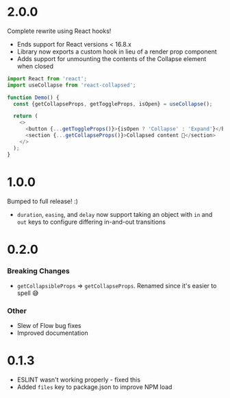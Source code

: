 # 2.0.0

Complete rewrite using React hooks!

* Ends support for React versions < 16.8.x
* Library now exports a custom hook in lieu of a render prop component
* Adds support for unmounting the contents of the Collapse element when closed

```js
import React from 'react';
import useCollapse from 'react-collapsed';

function Demo() {
  const {getCollapseProps, getToggleProps, isOpen} = useCollapse();

  return (
    <>
      <button {...getToggleProps()}>{isOpen ? 'Collapse' : 'Expand'}</button>
      <section {...getCollapseProps()}>Collapsed content 🙈</section>
    </>
  );
}
```

# 1.0.0

Bumped to full release! :)

* `duration`, `easing`, and `delay` now support taking an object with `in` and `out` keys to configure differing in-and-out transitions

# 0.2.0

### Breaking Changes

* `getCollapsibleProps` => `getCollapseProps`. Renamed since it's easier to spell 😅

### Other

* Slew of Flow bug fixes
* Improved documentation

# 0.1.3

* ESLINT wasn't working properly - fixed this
* Added `files` key to package.json to improve NPM load

